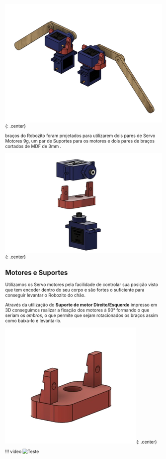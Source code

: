 ![Montagem completa Braco](imgs/Bracos.png){: .center}

braços do Robozito foram projetados para utilizarem dois pares de Servo Motores 9g, um par de Suportes para os motores e dois pares de braços cortados de MDF de 3mm .

![Lado Explodido](imgs/MotorConector.png){: .center}

## Motores e Suportes
Utilizamos os Servo motores pela facilidade de controlar sua posição visto que tem encoder dentro do seu corpo e são fortes o suficiente para conseguir levantar o Robozito do chão.

Através da utilização do **Suporte de motor Direito/Esquerdo** impresso em 3D conseguimos realizar a fixação dos motores à 90° formando o que seriam os *ombros*, o que permite que sejam rotacionados os braços assim como baixa-lo e levanta-lo.

![Suporte Motores](imgs/Conector.png){: .center}

!!! video
    ![Teste](https://www.youtube.com/watch?v=lrugreN2K4w)
